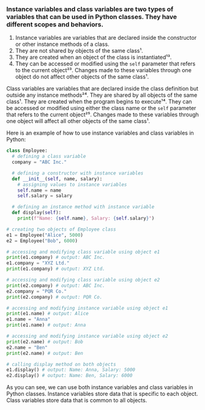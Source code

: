 ### Instance variables and class variables are two types of variables that can be used in Python classes. They have different scopes and behaviors.

1. Instance variables are variables that are declared inside the constructor or other instance methods of a class. 
2. They are not shared by objects of the same class¹. 
3. They are created when an object of the class is instantiated¹³. 
4. They can be accessed or modified using the `self` parameter that refers to the current object²³. Changes made to these variables through one object do not affect other objects of the same class¹.

Class variables are variables that are declared inside the class definition but outside any instance methods²⁴. They are shared by all objects of the same class¹. They are created when the program begins to execute¹⁴. They can be accessed or modified using either the class name or the `self` parameter that refers to the current object²⁵. Changes made to these variables through one object will affect all other objects of the same class¹.

Here is an example of how to use instance variables and class variables in Python:

```python
class Employee:
  # defining a class variable
  company = "ABC Inc."

  # defining a constructor with instance variables
  def __init__(self, name, salary):
    # assigning values to instance variables
    self.name = name
    self.salary = salary

  # defining an instance method with instance variable
  def display(self):
    print(f"Name: {self.name}, Salary: {self.salary}")

# creating two objects of Employee class
e1 = Employee("Alice", 5000)
e2 = Employee("Bob", 6000)

# accessing and modifying class variable using object e1
print(e1.company) # output: ABC Inc.
e1.company = "XYZ Ltd."
print(e1.company) # output: XYZ Ltd.

# accessing and modifying class variable using object e2
print(e2.company) # output: ABC Inc.
e2.company = "PQR Co."
print(e2.company) # output: PQR Co.

# accessing and modifying instance variable using object e1
print(e1.name) # output: Alice
e1.name = "Anna"
print(e1.name) # output: Anna

# accessing and modifying instance variable using object e2
print(e2.name) # output: Bob
e2.name = "Ben"
print(e2.name) # output: Ben

# calling display method on both objects
e1.display() # output: Name: Anna, Salary: 5000
e2.display() # output: Name: Ben, Salary: 6000

```

As you can see, we can use both instance variables and class variables in Python classes. Instance variables store data that is specific to each object. Class variables store data that is common to all objects.
